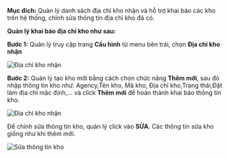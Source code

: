 **Mục đích:** Quản lý danh sách địa chỉ kho nhận và hỗ trợ khai báo các kho trên hệ thống, chỉnh sửa thông tin địa chỉ kho đã có.

**Quản lý khai báo địa chỉ kho như sau:**

**Bước 1:** Quản lý truy cập trang **Cấu hình** từ menu bên trái, chọn **Địa chỉ kho nhận**

![Địa chỉ kho nhận](https://user-images.githubusercontent.com/75475064/105439777-04307100-5c98-11eb-9f25-0d9436f8a335.png)

**Bước 2:** Quản lý tạo kho mới bằng cách chọn chức năng **Thêm mới**, sau đó nhập thông tin kho như: Agency,Tên kho, Mã kho, Địa chỉ kho,Trạng thái,Đặt làm địa chỉ mặc định,... và click **Thêm mới** để hoàn thành khai báo thông tin kho.

![Địa chỉ kho nhận](https://user-images.githubusercontent.com/75475064/105440455-2a0a4580-5c99-11eb-8a67-e33505194825.png)

Để chỉnh sửa thông tin kho, quản lý click vào **SỬA**. Các thông tin sửa kho giống như khi thêm mới.

![Sửa thông tin kho](https://user-images.githubusercontent.com/75475064/105440877-f7ad1800-5c99-11eb-890c-e32843d7885e.png)

